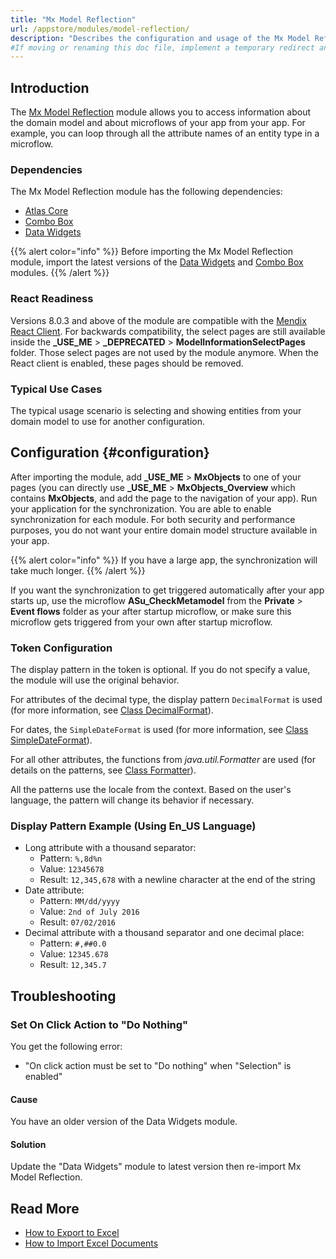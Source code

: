 ```yaml
---
title: "Mx Model Reflection"
url: /appstore/modules/model-reflection/
description: "Describes the configuration and usage of the Mx Model Reflection module, which is available in the Mendix Marketplace."
#If moving or renaming this doc file, implement a temporary redirect and let the respective team know they should update the URL in the product. See Mapping to Products for more details.
---
```


## Introduction

The [Mx Model Reflection](https://marketplace.mendix.com/link/component/69/) module allows you to access information about the domain model and about microflows of your app from your app. For example, you can loop through all the attribute names of an entity type in a microflow.

### Dependencies

The Mx Model Reflection module has the following dependencies:

* [Atlas Core](https://marketplace.mendix.com/link/component/117187)
* [Combo Box](https://marketplace.mendix.com/link/component/219304)
* [Data Widgets](https://marketplace.mendix.com/link/component/116540)

{{% alert color="info" %}}
Before importing the Mx Model Reflection module, import the latest versions of the [Data Widgets](https://marketplace.mendix.com/link/component/116540) and
[Combo Box](https://marketplace.mendix.com/link/component/219304) modules.
{{% /alert %}}

### React Readiness

Versions 8.0.3 and above of the module are compatible with the [Mendix React Client](/refguide/mendix-client/react/). For backwards compatibility, the select pages are still available inside the **\_USE_ME** > **\_DEPRECATED** > **ModelInformationSelectPages** folder. Those select pages are not used by the module anymore. When the React client is enabled, these pages should be removed.

### Typical Use Cases

The typical usage scenario is selecting and showing entities from your domain model to use for another configuration. 

## Configuration {#configuration}

After importing the module, add **\_USE_ME** > **MxObjects** to one of your pages (you can directly use **\_USE_ME** > **MxObjects_Overview** which contains **MxObjects**, and add the page to the navigation of your app). Run your application for the synchronization. You are able to enable synchronization for each module. For both security and performance purposes, you do not want your entire domain model structure available in your app.

{{% alert color="info" %}}
If you have a large app, the synchronization will take much longer.
{{% /alert %}}

If you want the synchronization to get triggered automatically after your app starts up, use the microflow **ASu_CheckMetamodel** from the **Private** > **Event flows** folder as your after startup microflow, or make sure this microflow gets triggered from your own after startup microflow.

### Token Configuration

The display pattern in the token is optional. If you do not specify a value, the module will use the original behavior. 

For attributes of the decimal type, the display pattern `DecimalFormat` is used (for more information, see [Class DecimalFormat](https://docs.oracle.com/en/java/javase/21/docs/api/java.base/java/text/DecimalFormat.html)).

For dates, the `SimpleDateFormat` is used (for more information, see [Class SimpleDateFormat](https://docs.oracle.com/en/java/javase/21/docs/api/java.base/java/text/SimpleDateFormat.html)).

For all other attributes, the functions from *java.util.Formatter* are used (for details on the patterns, see [Class Formatter](https://docs.oracle.com/en/java/javase/21/docs/api/java.base/java/util/Formatter.html)).

All the patterns use the locale from the context. Based on the user's language, the pattern will change its behavior if necessary.

### Display Pattern Example (Using En_US Language)

* Long attribute with a thousand separator:
    * Pattern:  `%,8d%n`
    * Value: `12345678`
    * Result: `12,345,678` with a newline character at the end of the string
* Date attribute:
    * Pattern: `MM/dd/yyyy`
    * Value: `2nd of July 2016`
    * Result: `07/02/2016`
* Decimal attribute with a thousand separator and one decimal place:
    * Pattern: `#,##0.0`
    * Value: `12345.678`
    * Result: `12,345.7`

## Troubleshooting

### Set On Click Action to "Do Nothing"

You get the following error:

* "On click action must be set to "Do nothing" when "Selection" is enabled"

#### Cause

You have an older version of the Data Widgets module.

#### Solution

Update the "Data Widgets" module to latest version then re-import Mx Model Reflection.

## Read More

* [How to Export to Excel](/howto/integration/using-the-excel-exporter/)
* [How to Import Excel Documents](/howto/integration/importing-excel-documents/)
